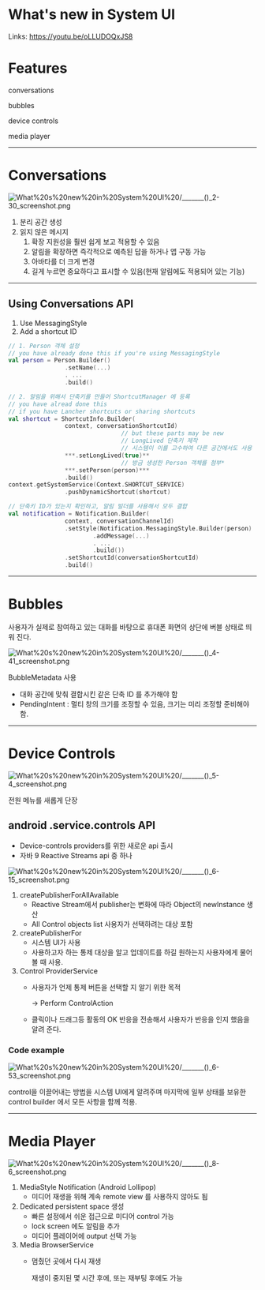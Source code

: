 # What's new in System UI

Links: https://youtu.be/oLLUDOQxJS8


# Features

conversations

bubbles

device controls

media player

---

# Conversations

![What%20s%20new%20in%20System%20UI%20/_______()_2-30_screenshot.png](What%20s%20new%20in%20System%20UI%20/_______()_2-30_screenshot.png)

1. 분리 공간 생성
2. 읽지 않은 메시지 
    1. 확장 지원성을 훨씬 쉽게 보고 적용할 수 있음
    2. 알림을 확장하면 즉각적으로 예측된 답을 하거나 앱 구동 가능
    3. 아바타를 더 크게 변경
    4. 길게 누르면 중요하다고 표시할 수 있음(현재 알림에도 적용되어 있는 기능)

---

## Using Conversations API

1. Use MessagingStyle
2. Add a shortcut ID

```kotlin
// 1. Person 객체 설정
// you have already done this if you're using MessagingStyle
val person = Person.Builder()
                .setName(...)
                . ...
                .build()
```

```kotlin
// 2. 알림을 위해서 단축키를 만들어 ShortcutManager 에 등록
// you have alread done this 
// if you have Lancher shortcuts or sharing shortcuts
val shortcut = ShortcutInfo.Builder(
                context, conversationShortcutId)
								// but these parts may be new
								// LongLived 단축키 제작 
								// 시스템이 이를 고수하여 다른 공간에서도 사용
                ***.setLongLived(true)** 
								// 방금 생성한 Person 객체를 첨부*
                ***.setPerson(person)***
                .build()
context.getSystemService(Context.SHORTCUT_SERVICE)
                .pushDynamicShortcut(shortcut)
```

```kotlin
// 단축키 ID가 있는지 확인하고, 알림 빌더를 사용해서 모두 결합 
val notification = Notification.Builder(
                context, conversationChannelId)
                .setStyle(Notification.MessagingStyle.Builder(person)
                        .addMessage(...)
                        . ...
                        .build())
                .setShortcutId(conversationShortcutId)
                .build()
```

---

# Bubbles

사용자가 실제로 참여하고 있는 대화를 바탕으로 휴대폰 화면의 상단에 버블 상태로 띄워 진다.

![What%20s%20new%20in%20System%20UI%20/_______()_4-41_screenshot.png](What%20s%20new%20in%20System%20UI%20/_______()_4-41_screenshot.png)

BubbleMetadata 사용

- 대화 공간에 맞춰 결합시킨 같은 단축 ID 를 추가해야 함
- PendingIntent : 멀티 창의 크기를 조정할 수 있음, 크기는 미리 조정할 준비해야 함.

---

# Device Controls

![What%20s%20new%20in%20System%20UI%20/_______()_5-4_screenshot.png](What%20s%20new%20in%20System%20UI%20/_______()_5-4_screenshot.png)

전원 메뉴를 새롭게 단장

## android .service.controls API

- Device-controls providers를 위한 새로운 api 출시
- 자바 9 Reactive Streams api 중 하나

![What%20s%20new%20in%20System%20UI%20/_______()_6-15_screenshot.png](What%20s%20new%20in%20System%20UI%20/_______()_6-15_screenshot.png)

1. createPublisherForAllAvailable 
    - Reactive Stream에서 publisher는 변화에 따라 Object의 newInstance 생산
    - All Control objects list 사용자가 선택하려는 대상 포함
2. createPublisherFor
    - 시스템 UI가 사용
    - 사용하고자 하는 통제 대상을 알고 업데이트를 하길 원하는지 사용자에게 물어볼 때 사용.
3. Control ProviderService
    - 사용자가 언제 통제 버튼을 선택할 지 알기 위한 목적

        → Perform ControlAction

    - 클릭이나 드래그등 활동의 OK 반응을 전송해서 사용자가 반응을 인지 했음을 알려 준다.

### Code example

![What%20s%20new%20in%20System%20UI%20/_______()_6-53_screenshot.png](What%20s%20new%20in%20System%20UI%20/_______()_6-53_screenshot.png)

control을 이끌어내는 방법을 시스템 UI에게 알려주며 마지막에 일부 상태를 보유한 control builder 에서 모든 사항을 함께 적용.

---

# Media Player

![What%20s%20new%20in%20System%20UI%20/_______()_8-6_screenshot.png](What%20s%20new%20in%20System%20UI%20/_______()_8-6_screenshot.png)

1. MediaStyle Notification (Android Lollipop)
    - 미디어 재생을 위해 계속 remote view 를 사용하지 않아도 됨
2. Dedicated persistent space 생성
    - 빠른 설정에서 쉬운 접근으로 미디어 control 가능
    - lock screen 에도 알림을 추가
    - 미디어 플레이어에 output 선택 가능
3.  Media BrowserService
    - 멈췄던 곳에서 다시 재생

        재생이 중지된 몇 시간 후에, 또는 재부팅 후에도 가능
